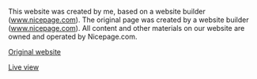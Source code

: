 This website was created by me, based on a website builder (www.nicepage.com). The original page was created by a website builder (www.nicepage.com). All content and other materials on our website are owned and operated by Nicepage.com.

[Original website](https://nicepage.com/website-design/preview/together-we-go-to-the-goal-3754086?device=desktop)

[Live view](https://silentn0rth.github.io/TogetherIT/)
